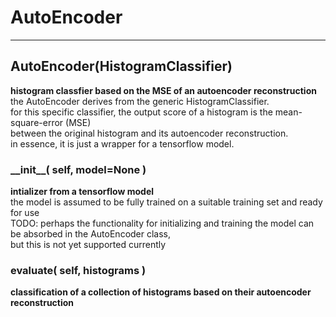 # AutoEncoder  
  
- - -    
## AutoEncoder(HistogramClassifier)  
**histogram classfier based on the MSE of an autoencoder reconstruction**  
the AutoEncoder derives from the generic HistogramClassifier.  
for this specific classifier, the output score of a histogram is the mean-square-error (MSE)  
between the original histogram and its autoencoder reconstruction.  
in essence, it is just a wrapper for a tensorflow model.  
  
### \_\_init\_\_( self, model=None )  
**intializer from a tensorflow model**  
the model is assumed to be fully trained on a suitable training set and ready for use  
TODO: perhaps the functionality for initializing and training the model can be absorbed in the AutoEncoder class,  
but this is not yet supported currently  
  
### evaluate( self, histograms )  
**classification of a collection of histograms based on their autoencoder reconstruction**  
  
